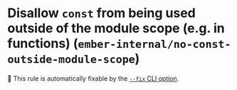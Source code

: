 # Disallow `const` from being used outside of the module scope (e.g. in functions) (`ember-internal/no-const-outside-module-scope`)

🔧 This rule is automatically fixable by the [`--fix` CLI option](https://eslint.org/docs/latest/user-guide/command-line-interface#--fix).

<!-- end auto-generated rule header -->
